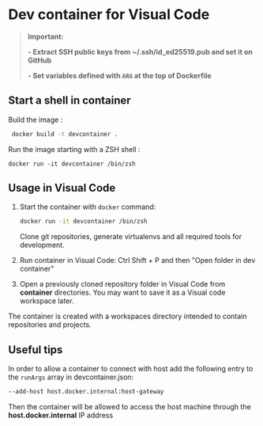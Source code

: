 # Dev container for Visual Code

> **Important:**
>
> **- Extract SSH public keys from ~/.ssh/id_ed25519.pub and set it on GitHub**
>
> **- Set variables defined with `ARG` at the top of Dockerfile**

## Start a shell in container

Build the image :

```bash
 docker build -t devcontainer .
```

Run the image starting with a ZSH shell :

```
docker run -it devcontainer /bin/zsh
```

## Usage in Visual Code

1. Start the container with `docker` command:

    ```bash
    docker run -it devcontainer /bin/zsh
    ```

    Clone git repositories, generate virtualenvs and all required tools for development.

2. Run container in Visual Code: Ctrl Shift + P and then "Open folder in dev container"
3. Open a previously cloned repository folder in Visual Code from **container** directories. You may want to save it as a Visual code workspace later.

The container is created with a workspaces directory intended to contain repositories and projects.

## Useful tips

In order to allow a container to connect with host add the following entry to the `runArgs` array in devcontainer.json:

```bash
--add-host host.docker.internal:host-gateway
```

Then the container will be allowed to access the host machine through the **host.docker.internal** IP address
